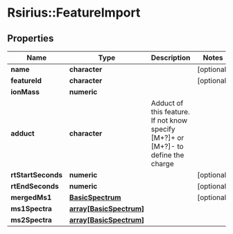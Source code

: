 # Rsirius::FeatureImport


## Properties
Name | Type | Description | Notes
------------ | ------------- | ------------- | -------------
**name** | **character** |  | [optional] 
**featureId** | **character** |  | [optional] 
**ionMass** | **numeric** |  | 
**adduct** | **character** | Adduct of this feature. If not know specify [M+?]+ or [M+?]- to define the charge | 
**rtStartSeconds** | **numeric** |  | [optional] 
**rtEndSeconds** | **numeric** |  | [optional] 
**mergedMs1** | [**BasicSpectrum**](BasicSpectrum.md) |  | [optional] 
**ms1Spectra** | [**array[BasicSpectrum]**](BasicSpectrum.md) |  | 
**ms2Spectra** | [**array[BasicSpectrum]**](BasicSpectrum.md) |  | 


